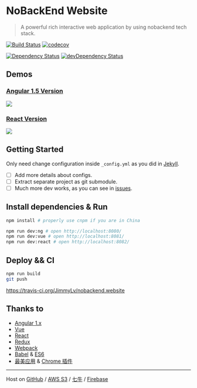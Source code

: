 # NoBackEnd Website

> A powerful rich interactive web application by using nobackend tech stack.

[![Build Status](https://travis-ci.org/JimmyLv/nobackend.website.svg?branch=gh-pages)](https://travis-ci.org/JimmyLv/nobackend.website)
[![codecov](https://codecov.io/gh/JimmyLv/nobackend.website/branch/gh-pages/graph/badge.svg)](https://codecov.io/gh/JimmyLv/nobackend.website)

[![Dependency Status](https://img.shields.io/david/JimmyLv/nobackend.website.svg?style=flat-square)](https://david-dm.org/JimmyLv/nobackend.website)
[![devDependency
Status](https://img.shields.io/david/dev/JimmyLv/nobackend.website.svg?style=flat-square)](https://david-dm.org/JimmyLv/nobackend.website#info=devDependencies)

## Demos

### [Angular 1.5 Version](http://nobackend.website/_ng/)

[![](http://7xjbdq.com1.z0.glb.clouddn.com/images/2016/1466819707003.png)](http://nobackend.website/_ng/)

### [React Version](http://nobackend.website/_react/)

[![](http://7xjbdq.com1.z0.glb.clouddn.com/images/2016/1466819992709.png)](http://nobackend.website/_react/)

## Getting Started

Only need change configuration inside `_config.yml` as you did in [Jekyll](https://jekyllrb.com).

- [ ] Add more details about configs.
- [ ] Extract separate project as git submodule.
- [ ] Much more dev works, as you can see in [issues](https://github.com/JimmyLv/nobackend.website/issues).

## Install dependencies & Run

```bash
npm install # properly use cnpm if you are in China

npm run dev:ng # open http://localhost:8080/
npm run dev:vue # open http://localhost:8081/
npm run dev:react # open http://localhost:8082/
```

## Deploy && CI

```bash
npm run build
git push
```

<https://travis-ci.org/JimmyLv/nobackend.website>

## Thanks to

- [Angular 1.x](http://angularjs.org/)
- [Vue](http://vuejs.org/)
- [React](https://facebook.github.io/react/)
- [Redux](https://github.com/reactjs/redux)
- [Webpack](http://webpack.github.io/)
- [Babel](https://babeljs.io/) & [ES6](https://babeljs.io/docs/learn-es2015/)
- [最美应用](http://zuimeia.com/) & [Chrome 插件](http://chrome.zuimeia.com)


-------

Host on [GitHub](https://github.com/JimmyLv/nobackend.website) / [AWS S3](http://nobackend.website.s3-website-ap-southeast-1.amazonaws.com) / [七牛](http://7xjbdq.com1.z0.glb.clouddn.com/_ng/#!/note) / [Firebase](http://nobackend-website.firebaseapp.com/)